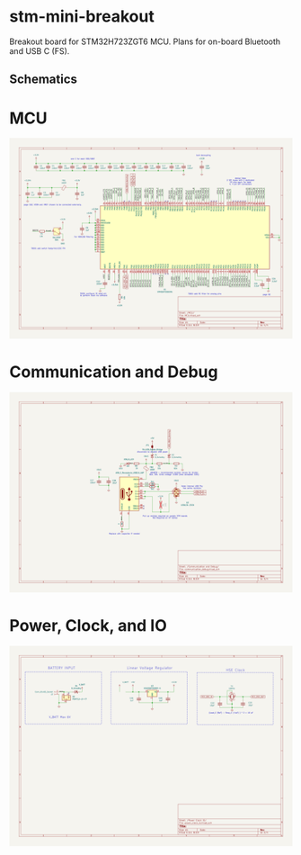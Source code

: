 # stm-mini-breakout
Breakout board for STM32H723ZGT6 MCU. 
Plans for on-board Bluetooth and USB C (FS). 

## Schematics

# MCU
![HX‑1 Schematic](docs/HX-1-MCU.svg)

# Communication and Debug
![HX-1 Communication and Debug](docs/HX-1-Communication%20and%20Debug.svg)


# Power, Clock, and IO
![HX-1 Power Clock IO](docs/HX-1-Power%20Clock%20IO.svg)

